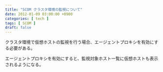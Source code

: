 ```yaml
---
title: "SCOM クラスタ環境の監視について"
date: 2012-01-09 03:00:00 +0900
categories: [ tech ]
tags: [ SCOM ]
draft: false
---
```


クラスタ環境で仮想ホストの監視を行う場合、エージェントプロキシを有効にする必要がある。

エージェントプロキシを有効にすると、監視対象ホスト一覧に仮想ホストも表示されるようになる。
